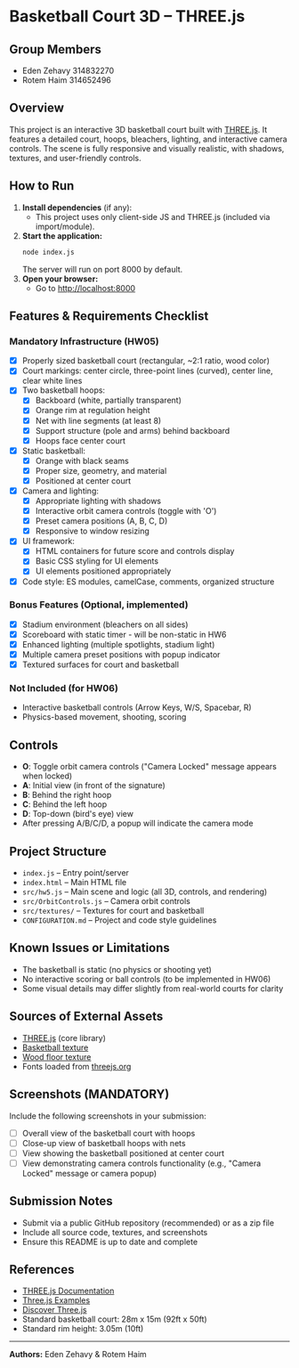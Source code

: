 # Basketball Court 3D – THREE.js

## Group Members
- Eden Zehavy 314832270
- Rotem Haim 314652496

## Overview
This project is an interactive 3D basketball court built with [THREE.js](https://threejs.org/). It features a detailed court, hoops, bleachers, lighting, and interactive camera controls. The scene is fully responsive and visually realistic, with shadows, textures, and user-friendly controls.

## How to Run
1. **Install dependencies** (if any):
   - This project uses only client-side JS and THREE.js (included via import/module).
2. **Start the application:**
   ```bash
   node index.js
   ```
   The server will run on port 8000 by default.
3. **Open your browser:**
   - Go to [http://localhost:8000](http://localhost:8000)

## Features & Requirements Checklist
### Mandatory Infrastructure (HW05)
- [x] Properly sized basketball court (rectangular, ~2:1 ratio, wood color)
- [x] Court markings: center circle, three-point lines (curved), center line, clear white lines
- [x] Two basketball hoops:
  - [x] Backboard (white, partially transparent)
  - [x] Orange rim at regulation height
  - [x] Net with line segments (at least 8)
  - [x] Support structure (pole and arms) behind backboard
  - [x] Hoops face center court
- [x] Static basketball:
  - [x] Orange with black seams
  - [x] Proper size, geometry, and material
  - [x] Positioned at center court
- [x] Camera and lighting:
  - [x] Appropriate lighting with shadows
  - [x] Interactive orbit camera controls (toggle with 'O')
  - [x] Preset camera positions (A, B, C, D)
  - [x] Responsive to window resizing
- [x] UI framework:
  - [x] HTML containers for future score and controls display
  - [x] Basic CSS styling for UI elements
  - [x] UI elements positioned appropriately
- [x] Code style: ES modules, camelCase, comments, organized structure

### Bonus Features (Optional, implemented)
- [x] Stadium environment (bleachers on all sides)
- [x] Scoreboard with static timer - will be non-static in HW6
- [x] Enhanced lighting (multiple spotlights, stadium light)
- [x] Multiple camera preset positions with popup indicator
- [x] Textured surfaces for court and basketball

### Not Included (for HW06)
- Interactive basketball controls (Arrow Keys, W/S, Spacebar, R)
- Physics-based movement, shooting, scoring

## Controls
- **O**: Toggle orbit camera controls ("Camera Locked" message appears when locked)
- **A**: Initial view (in front of the signature)
- **B**: Behind the right hoop
- **C**: Behind the left hoop
- **D**: Top-down (bird's eye) view
- After pressing A/B/C/D, a popup will indicate the camera mode

## Project Structure
- `index.js` – Entry point/server
- `index.html` – Main HTML file
- `src/hw5.js` – Main scene and logic (all 3D, controls, and rendering)
- `src/OrbitControls.js` – Camera orbit controls
- `src/textures/` – Textures for court and basketball
- `CONFIGURATION.md` – Project and code style guidelines

## Known Issues or Limitations
- The basketball is static (no physics or shooting yet)
- No interactive scoring or ball controls (to be implemented in HW06)
- Some visual details may differ slightly from real-world courts for clarity

## Sources of External Assets
- [THREE.js](https://threejs.org/) (core library)
- [Basketball texture](src/textures/basketball.png)
- [Wood floor texture](src/textures/wood_floor.jpg)
- Fonts loaded from [threejs.org](https://threejs.org/examples/fonts/)

## Screenshots (MANDATORY)
Include the following screenshots in your submission:
- [ ] Overall view of the basketball court with hoops
- [ ] Close-up view of basketball hoops with nets
- [ ] View showing the basketball positioned at center court
- [ ] View demonstrating camera controls functionality (e.g., "Camera Locked" message or camera popup)

## Submission Notes
- Submit via a public GitHub repository (recommended) or as a zip file
- Include all source code, textures, and screenshots
- Ensure this README is up to date and complete

## References
- [THREE.js Documentation](https://threejs.org/docs/)
- [Three.js Examples](https://threejs.org/examples/)
- [Discover Three.js](https://discoverthreejs.com/)
- Standard basketball court: 28m x 15m (92ft x 50ft)
- Standard rim height: 3.05m (10ft)

---

**Authors:** Eden Zehavy & Rotem Haim 